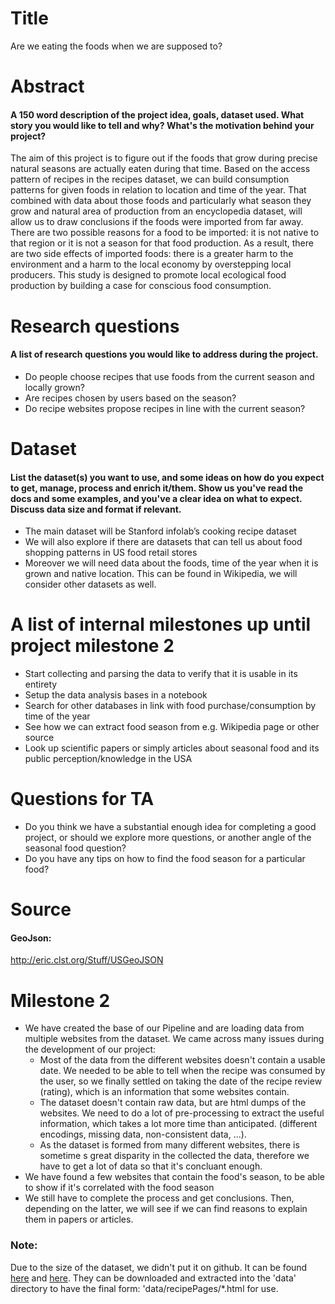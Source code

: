 # Title
Are we eating the foods when we are supposed to?
 
# Abstract
#### A 150 word description of the project idea, goals, dataset used. What story you would like to tell and why? What's the motivation behind your project?
 
The aim of this project is to figure out if the foods that grow during precise natural seasons are actually eaten during that time. Based on the access pattern of recipes in the recipes dataset, we can build consumption patterns for given foods in relation to location and time of the year. That combined with data about those foods and particularly what season they grow and natural area of production from an encyclopedia dataset, will allow us to draw conclusions if the foods were imported from far away. There are two possible reasons for a food to be imported: it is not native to that region or it is not a season for that food production. As a result, there are two side effects of imported foods: there is a greater harm to the environment and a harm to the local economy by overstepping local producers. This study is designed to promote local ecological food production by building a case for conscious food consumption.
 
 
# Research questions
#### A list of research questions you would like to address during the project. 
 
- Do people choose recipes that use foods from the current season and locally grown?
- Are recipes chosen by users based on the season?
- Do recipe websites propose recipes in line with the current season?
 
# Dataset
#### List the dataset(s) you want to use, and some ideas on how do you expect to get, manage, process and enrich it/them. Show us you've read the docs and some examples, and you've a clear idea on what to expect. Discuss data size and format if relevant.
 
- The main dataset will be Stanford infolab’s cooking recipe dataset
- We will also explore if there are datasets that can tell us about food shopping patterns in US food retail stores
- Moreover we will need data about the foods, time of the year when it is grown and native location. This can be found in Wikipedia, we will consider other datasets as well.
 
 
# A list of internal milestones up until project milestone 2
- Start collecting and parsing the data to verify that it is usable in its entirety
- Setup the data analysis bases in a notebook
- Search for other databases in link with food purchase/consumption by time of the year
- See how we can extract food season from e.g. Wikipedia page or other source
- Look up scientific papers or simply articles about seasonal food and its public perception/knowledge in the USA
 
 
 
# Questions for TA
- Do you think we have a substantial enough idea for completing a good project, or should we explore more questions, or another angle of the seasonal food question?
- Do you have any tips on how to find the food season for a particular food?

# Source
#### GeoJson: 
http://eric.clst.org/Stuff/USGeoJSON


# Milestone 2
- We have created the base of our Pipeline and are loading data from multiple websites from the dataset. We came across many issues during the development of our project:
  * Most of the data from the different websites doesn't contain a usable date. We needed to be able to tell when the recipe was consumed by the user, so we finally settled on taking the date of the recipe review (rating), which is an information that some websites contain.
  * The dataset doesn't contain raw data, but are html dumps of the websites. We need to do a lot of pre-processing to extract the useful information, which takes a lot more time than anticipated. (different encodings, missing data, non-consistent data, ...).
  * As the dataset is formed from many different websites, there is sometime s great disparity in the collected the data, therefore we have to get a lot of data so that it's concluant enough.
- We have found a few websites that contain the food's season, to be able to show if it's correlated with the food season
- We still have to complete the process and get conclusions. Then, depending on the latter, we will see if we can find reasons to explain them in papers or articles.

### Note:
Due to the size of the dataset, we didn't put it on github. It can be found [here](infolab.stanford.edu/~west1/from-cookies-to-cooks/recipePages.zip) and [here](infolab.stanford.edu/~west1/from-cookies-to-cooks/recipeInfo.tar.gz). They can be downloaded and extracted into the 'data' directory to have the final form: 'data/recipePages/*.html for use.
